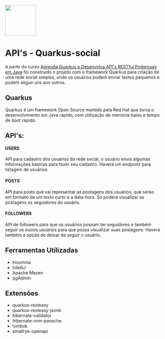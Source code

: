 <img src="https://seeklogo.com/images/Q/quarkus-logo-C9F006782E-seeklogo.com.png" width="100" height="100">

# API's - Quarkus-social
A partir do curso <a href ="https://www.udemy.com/course/aprenda-quarkus-e-desenvolva-apis-restful-poderosas-em-java/"> Aprenda Quarkus e Desenvolva API's RESTful Poderosas em Java</a> foi construido o projeto com o framework Quarkus para criação de uma rede social simples, onde os usuários podem enviar textos pequenos e podem seguir uns aos outros. 

## Quarkus
Quarkus é um framework Open Source mantido pela Red Hat que torna o desenvolvimento em Java rápido, com utilização de memória baixo e tempo de boot rápido.

## API's:

#### USERS
API para cadastro dos usuários da rede social, o usuário envia algumas informações básicas para fazer seu cadastro. Haverá um endpoint para listagem de usuários.

#### POSTS
API para posts que vai representar as postagens dos usuários, que serão em formato de um texto curto e a data-hora. Só poderá visualizar as postagens os seguidores do usuário.

#### FOLLOWERS
API de followers para que os usuários possam ter seguidores e também seguir os outros usuários para que possa visualizar suas postagens. Haverá também a opção de deixar de seguir o usuário. 

## Ferramentas Utilizadas
 - Insomnia
 - IntelliJ
 - Apache Maven
 - pgAdmin
 
 ## Extensões
 - quarkus-resteasy
 - quarkus-resteasy-jsonb
 - hibernate-validator
 - hibernate-orm-panache
 - lombok
 - smallrye-openapi
 
